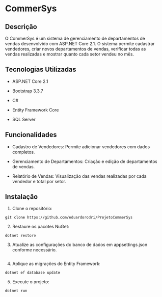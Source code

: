 # CommerSys

## Descrição
O CommerSys é um sistema de gerenciamento de departamentos de vendas desenvolvido com ASP.NET Core 2.1. O sistema permite cadastrar vendedores, criar novos departamentos de vendas, verificar todas as vendas realizadas e mostrar quanto cada setor vendeu no mês.

## Tecnologias Utilizadas

- ASP.NET Core 2.1

- Bootstrap 3.3.7

- C#
  
- Entity Framework Core
  
- SQL Server
  
## Funcionalidades

- Cadastro de Vendedores: Permite adicionar vendedores com dados completos.
  
- Gerenciamento de Departamentos: Criação e edição de departamentos de vendas.
  
- Relatório de Vendas: Visualização das vendas realizadas por cada vendedor e total por setor.

## Instalação

1. Clone o repositório:
```
git clone https://github.com/eduardorodri/ProjetoCommerSys
```
2. Restaure os pacotes NuGet:
```
dotnet restore
```
3. Atualize as configurações do banco de dados em appsettings.json conforme necessário. 
```
```
4. Aplique as migrações do Entity Framework:
```
dotnet ef database update
```
5. Execute o projeto:
```
dotnet run
```



